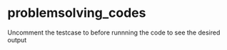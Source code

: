 # problemsolving_codes
Uncomment the testcase to before runnning the code to see the desired output

